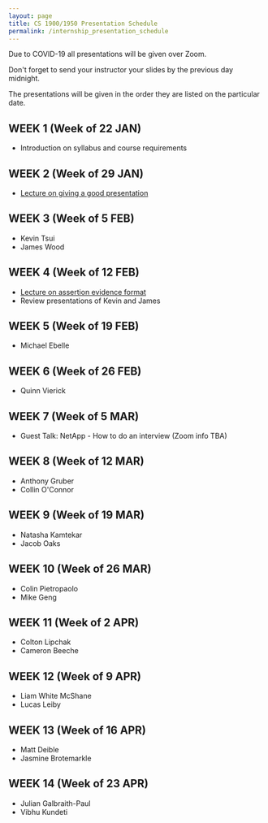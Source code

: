 ```yaml
---
layout: page
title: CS 1900/1950 Presentation Schedule
permalink: /internship_presentation_schedule
---
```


Due to COVID-19 all presentations will be given over Zoom.

Don't forget to send your instructor your slides by the previous day midnight.

The presentations will be given in the order they are listed on the particular date.

## WEEK 1 (Week of 22 JAN)

* Introduction on syllabus and course requirements
  
## WEEK 2 (Week of 29 JAN)

* [Lecture on giving a good presentation]({{site.baseurl}}/lectures/lecture-on-presentations-internship.pdf)

## WEEK 3 (Week of 5 FEB)
  
* Kevin Tsui
* James Wood

## WEEK 4 (Week of 12 FEB)

* [Lecture on assertion evidence format]({{site.baseurl}}/lectures/lecture-on-assertion-evidence-format.pptx)
* Review presentations of Kevin and James

## WEEK 5 (Week of 19 FEB)

* Michael Ebelle

## WEEK 6 (Week of 26 FEB)

* Quinn Vierick

## WEEK 7 (Week of 5 MAR)

* Guest Talk: NetApp - How to do an interview (Zoom info TBA)

## WEEK 8 (Week of 12 MAR)

* Anthony Gruber
* Collin O'Connor

## WEEK 9 (Week of 19 MAR)

* Natasha Kamtekar
* Jacob Oaks

## WEEK 10 (Week of 26 MAR)

* Colin Pietropaolo
* Mike Geng

## WEEK 11 (Week of 2 APR)

* Colton Lipchak
* Cameron Beeche

## WEEK 12 (Week of 9 APR)

* Liam White McShane
* Lucas Leiby

## WEEK 13 (Week of 16 APR)

* Matt Deible
* Jasmine Brotemarkle

## WEEK 14 (Week of 23 APR)

* Julian Galbraith-Paul
* Vibhu Kundeti
